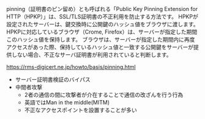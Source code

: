 pinning（証明書のピン留め）とも呼ばれる「Public Key Pinning Extension for HTTP（HPKP）」は、SSL/TLS証明書の不正利用を防止する方法です。
HPKPが設定されたサーバーは、鍵交換時に公開鍵のハッシュ値をブラウザに渡します。
HPKPに対応しているブラウザ（Crome, Firefox）は、サーバーが指定した期間このハッシュ値を保持します。
ブラウザは、サーバーが指定した期間内に再度アクセスがあった際、保持しているハッシュ値と一致する公開鍵をサーバーが提供しない場合、不正なサーバ証明書が利用されていると判断します。

https://rms-digicert.ne.jp/howto/basis/pinning.html

- サーバー証明書検証のバイパス
- 中間者攻撃
  - 2者の通信の間に攻撃者が介在することで通信の改ざんを行う行為
  - 英語ではMan in the middle(MITM)
  - 不正なアクセスポイントを設置することが多い
